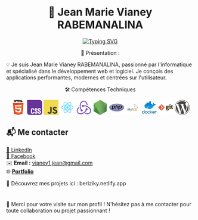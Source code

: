 <h1 align="center">🚀 Jean Marie Vianey RABEMANALINA</h1> <p align="center"> <a href="https://git.io/typing-svg"> <img src="https://readme-typing-svg.demolab.com?font=Fira+Code&size=22&duration=2000&pause=1000&color=3B82F6&center=true&vCenter=true&width=600&lines=D%C3%A9veloppeur+Concepteur+Logiciel+Dipl%C3%B4m%C3%A9+%F0%9F%8E%93;Form%C3%A9+chez+OpenClassRooms+(Bac%2B3%2F4);Passionn%C3%A9+de+d%C3%A9veloppement+web+et+mobile+%F0%9F%92%BB" alt="Typing SVG" /> </a> </p>
<p align="center">👋 Présentation : </p>

💡 Je suis Jean Marie Vianey RABEMANALINA, passionné par l'informatique et spécialisé dans le développement web et logiciel. Je conçois des applications performantes, modernes et centrées sur l'utilisateur.
<p align="center">🛠️ Compétences Techniques</p>
<p align="center"> <code><img height="40" src="https://raw.githubusercontent.com/github/explore/master/topics/html/html.png" alt="HTML5" title="HTML5"></code> <code><img height="40" src="https://raw.githubusercontent.com/github/explore/master/topics/css/css.png" alt="CSS3" title="CSS3"></code> <code><img height="40" src="https://raw.githubusercontent.com/github/explore/master/topics/javascript/javascript.png" alt="JavaScript" title="JavaScript"></code> <code><img height="40" src="https://raw.githubusercontent.com/github/explore/master/topics/react/react.png" alt="React" title="React"></code> <code><img height="40" src="https://raw.githubusercontent.com/github/explore/master/topics/redux/redux.png" alt="Redux" title="Redux"></code> <code><img height="40" src="https://raw.githubusercontent.com/github/explore/master/topics/nodejs/nodejs.png" alt="Node.js" title="Node.js"></code> <code><img height="40" src="https://raw.githubusercontent.com/github/explore/master/topics/php/php.png" alt="PHP" title="PHP"></code> <code><img height="40" src="https://raw.githubusercontent.com/github/explore/master/topics/mysql/mysql.png" alt="MySQL" title="MySQL"></code> <code><img height="40" src="https://raw.githubusercontent.com/github/explore/master/topics/docker/docker.png" alt="Docker" title="Docker"></code> <code><img height="40" src="https://raw.githubusercontent.com/github/explore/master/topics/git/git.png" alt="Git" title="Git"></code> <code><img height="40" src="https://raw.githubusercontent.com/github/explore/master/topics/wordpress/wordpress.png" alt="WordPress" title="WordPress"></code> </p>


## 📬 Me contacter

[💼 LinkedIn](https://www.linkedin.com/in/jean-marie-rabemanalina)  
[📘 Facebook](https://www.facebook.com/jeanmarievianey.rabemanalina)  
✉️ **Email :** [vianey1.jean@gmail.com](mailto:vianey1.jean@gmail.com)  
🌐 [**Portfolio**](https://beriziky.netlify.app)  


🔗 Découvrez mes projets ici : beriziky.netlify.app
#
 🙏 Merci pour votre visite sur mon profil ! N'hésitez pas à me contacter pour toute collaboration ou projet passionnant !